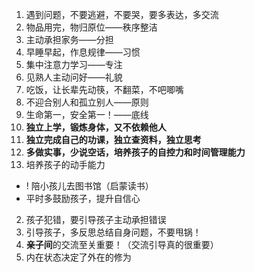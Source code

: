 1. 遇到问题，不要逃避，不要哭，要多表达，多交流
2. 物品用完，物归原位——秩序整洁
3. 主动承担家务——分担
4. 早睡早起，作息规律——习惯
5. 集中注意力学习——专注
6. 见熟人主动问好——礼貌
7. 吃饭，让长辈先动筷，不翻菜，不吧唧嘴
8. 不迎合别人和孤立别人——原则
9. 生命第一，安全第一！——底线
10. **独立上学，锻炼身体，又不依赖他人**
11. **独立完成自己的功课，独立查资料，独立思考**
12. **多做实事，少说空话，培养孩子的自控力和时间管理能力**
13. 培养孩子的动手能力
- ! 陪小孩儿去图书馆（启蒙读书）
- 平时多鼓励孩子，提升自信心
2. 孩子犯错，要引导孩子主动承担错误
3. 引导孩子，多反思总结自身问题，不要甩锅！
4. **亲子间**的交流至关重要！（交流引导真的很重要）
5. 内在状态决定了外在的修为